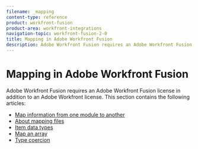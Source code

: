 ```yaml
---
filename: _mapping
content-type: reference
product: workfront-fusion
product-area: workfront-integrations
navigation-topic: workfront-fusion-2-0
title: Mapping in Adobe Workfront Fusion
description: Adobe Workfront Fusion requires an Adobe Workfront Fusion license in addition to an Adobe Workfront license.
---
```


# Mapping in Adobe Workfront Fusion

Adobe Workfront Fusion requires an Adobe Workfront Fusion license in addition to an Adobe Workfront license.
This section contains the following articles:

* [Map information from one module to another](../../workfront-fusion/mapping/map-information-between-modules.md) 
* [About mapping files](../../workfront-fusion/mapping/about-mapping-files.md) 
* [Item data types](../../workfront-fusion/mapping/item-data-types.md) 
* [Map an array](../../workfront-fusion/mapping/map-an-array.md) 
* [Type coercion](../../workfront-fusion/mapping/type-coercion.md)

